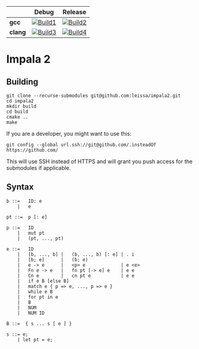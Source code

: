 |                   | Debug             | Release           |
|-------------------|-------------------|-------------------|
| **gcc**           | [![Build1][1]][5] | [![Build2][2]][5] |
| **clang**         | [![Build3][3]][5] | [![Build4][4]][5] |

[1]: https://travis-matrix-badges.herokuapp.com/repos/leissa/impala2/branches/master/1
[2]: https://travis-matrix-badges.herokuapp.com/repos/leissa/impala2/branches/master/2
[3]: https://travis-matrix-badges.herokuapp.com/repos/leissa/impala2/branches/master/3
[4]: https://travis-matrix-badges.herokuapp.com/repos/leissa/impala2/branches/master/4
[5]: https://travis-ci.org/leissa/impala2/

# Impala 2

## Building

```
git clone --recurse-submodules git@github.com:leissa/impala2.git
cd impala2
mkdir build
cd build
cmake ..
make
```

If you are a developer, you might want to use this:
```
git config --global url.ssh://git@github.com/.insteadOf https://github.com/
```
This will use SSH instead of HTTPS and will grant you push access for the submodules if applicable.

## Syntax

```
b ::=   ID: e
    |   e

pt ::=  p [: e]

p ::=   ID
    |   mut pt
    |   (pt, ..., pt)

e ::=   ID
    |   [b, ..., b] |   (b, ..., b) [: e] | . i
    |   [b; e]      |   (b; e)
    |   e -> e      |   <p> e             | e <e>
    |   Fn e -> e   |   fn pt [-> e] e    | e e
    |   Cn e        |   cn pt e           | e e
    |   if e B [else B]
    |   match e { p => e, ..., p => e }
    |   while e B
    |   for pt in e
    |   B
    |   NUM
    |   NUM ID

B ::=  { s ... s [ e ] }

s ::= e;
    | let pt = e;
```
